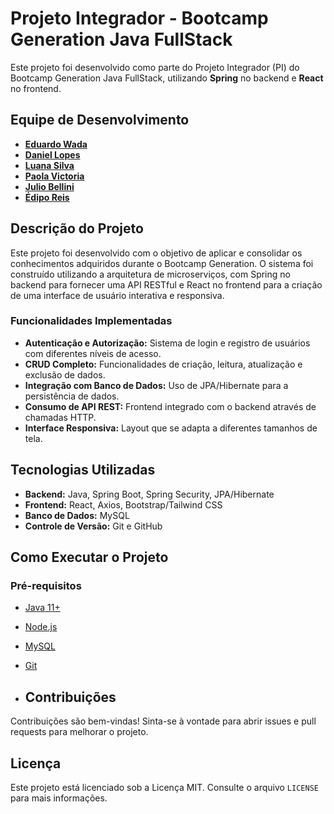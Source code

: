 # Projeto Integrador - Bootcamp Generation Java FullStack

Este projeto foi desenvolvido como parte do Projeto Integrador (PI) do Bootcamp Generation Java FullStack, utilizando **Spring** no backend e **React** no frontend.

## Equipe de Desenvolvimento

- **[Eduardo Wada](https://github.com/EduardoWada)**
- **[Daniel Lopes](https://github.com/DunkArt08)**
- **[Luana Silva](https://github.com/Lu-nas)**
- **[Paola Victoria](https://github.com/PaolaVic)**
- **[Julio Bellini](https://github.com/juliobelli)**
- **[Édipo Reis](https://github.com/EdiporTorres)**

## Descrição do Projeto

Este projeto foi desenvolvido com o objetivo de aplicar e consolidar os conhecimentos adquiridos durante o Bootcamp Generation. O sistema foi construído utilizando a arquitetura de microserviços, com Spring no backend para fornecer uma API RESTful e React no frontend para a criação de uma interface de usuário interativa e responsiva.

### Funcionalidades Implementadas

- **Autenticação e Autorização:** Sistema de login e registro de usuários com diferentes níveis de acesso.
- **CRUD Completo:** Funcionalidades de criação, leitura, atualização e exclusão de dados.
- **Integração com Banco de Dados:** Uso de JPA/Hibernate para a persistência de dados.
- **Consumo de API REST:** Frontend integrado com o backend através de chamadas HTTP.
- **Interface Responsiva:** Layout que se adapta a diferentes tamanhos de tela.

## Tecnologias Utilizadas

- **Backend:** Java, Spring Boot, Spring Security, JPA/Hibernate
- **Frontend:** React, Axios, Bootstrap/Tailwind CSS
- **Banco de Dados:** MySQL
- **Controle de Versão:** Git e GitHub

## Como Executar o Projeto

### Pré-requisitos

- [Java 11+](https://www.oracle.com/java/technologies/javase-jdk11-downloads.html)
- [Node.js](https://nodejs.org/)
- [MySQL](https://www.mysql.com/)
- [Git](https://git-scm.com/)

- ## Contribuições

Contribuições são bem-vindas! Sinta-se à vontade para abrir issues e pull requests para melhorar o projeto.

## Licença

Este projeto está licenciado sob a Licença MIT. Consulte o arquivo `LICENSE` para mais informações.
